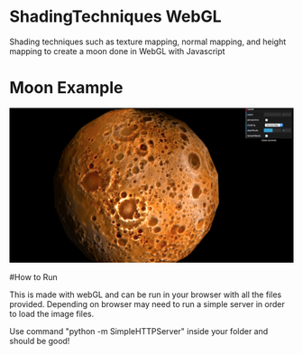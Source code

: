 # ShadingTechniques WebGL
 Shading techniques such as texture mapping, normal mapping, and height mapping to create a moon done in WebGL with Javascript 

# Moon Example
![ExamplePicture](https://github.com/DylanNAron/ShadingTechniques-WebGL/blob/master/ExamplePicture.png)

#How to Run

This is made with webGL and can be run in your browser with all the files provided. Depending on browser may need to run a simple server in order to load the image files.

Use command "python -m SimpleHTTPServer" inside your folder and should be good!

